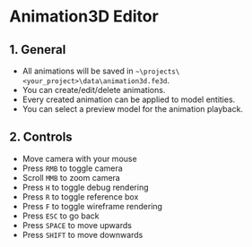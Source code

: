 # Animation3D Editor

## 1. General

- All animations will be saved in `~\projects\<your_project>\data\animation3d.fe3d`.
- You can create/edit/delete animations.
- Every created animation can be applied to model entities.
- You can select a preview model for the animation playback.

## 2. Controls

- Move camera with your mouse
- Press `RMB` to toggle camera
- Scroll `MMB` to zoom camera
- Press `H` to toggle debug rendering
- Press `R` to toggle reference box
- Press `F` to toggle wireframe rendering
- Press `ESC` to go back
- Press `SPACE` to move upwards
- Press `SHIFT` to move downwards

